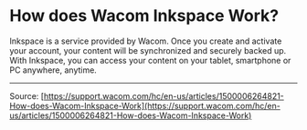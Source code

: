 # How does Wacom Inkspace Work?

Inkspace is a service provided by Wacom. Once you create and activate your account, your content will be synchronized and securely backed up. With Inkspace, you can access your content on your tablet, smartphone or PC anywhere, anytime.

---
Source: [https://support.wacom.com/hc/en-us/articles/1500006264821-How-does-Wacom-Inkspace-Work](https://support.wacom.com/hc/en-us/articles/1500006264821-How-does-Wacom-Inkspace-Work)
